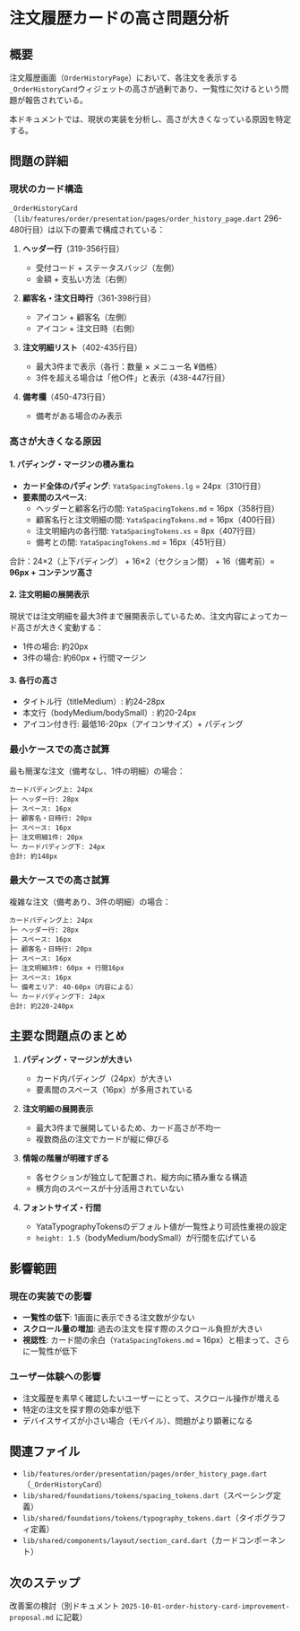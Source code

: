 # 注文履歴カードの高さ問題分析

## 概要

注文履歴画面（`OrderHistoryPage`）において、各注文を表示する`_OrderHistoryCard`ウィジェットの高さが過剰であり、一覧性に欠けるという問題が報告されている。

本ドキュメントでは、現状の実装を分析し、高さが大きくなっている原因を特定する。

## 問題の詳細

### 現状のカード構造

`_OrderHistoryCard`（`lib/features/order/presentation/pages/order_history_page.dart` 296-480行目）は以下の要素で構成されている：

1. **ヘッダー行**（319-356行目）
   - 受付コード + ステータスバッジ（左側）
   - 金額 + 支払い方法（右側）

2. **顧客名・注文日時行**（361-398行目）
   - アイコン + 顧客名（左側）
   - アイコン + 注文日時（右側）

3. **注文明細リスト**（402-435行目）
   - 最大3件まで表示（各行：数量 × メニュー名 ¥価格）
   - 3件を超える場合は「他○件」と表示（438-447行目）

4. **備考欄**（450-473行目）
   - 備考がある場合のみ表示

### 高さが大きくなる原因

#### 1. パディング・マージンの積み重ね

- **カード全体のパディング**: `YataSpacingTokens.lg` = 24px（310行目）
- **要素間のスペース**:
  - ヘッダーと顧客名行の間: `YataSpacingTokens.md` = 16px（358行目）
  - 顧客名行と注文明細の間: `YataSpacingTokens.md` = 16px（400行目）
  - 注文明細内の各行間: `YataSpacingTokens.xs` = 8px（407行目）
  - 備考との間: `YataSpacingTokens.md` = 16px（451行目）

合計：24×2（上下パディング） + 16×2（セクション間） + 16（備考前）= **96px + コンテンツ高さ**

#### 2. 注文明細の展開表示

現状では注文明細を最大3件まで展開表示しているため、注文内容によってカード高さが大きく変動する：

- 1件の場合: 約20px
- 3件の場合: 約60px + 行間マージン

#### 3. 各行の高さ

- タイトル行（titleMedium）: 約24-28px
- 本文行（bodyMedium/bodySmall）: 約20-24px
- アイコン付き行: 最低16-20px（アイコンサイズ）+ パディング

### 最小ケースでの高さ試算

最も簡潔な注文（備考なし、1件の明細）の場合：

```
カードパディング上: 24px
├─ ヘッダー行: 28px
├─ スペース: 16px
├─ 顧客名・日時行: 20px
├─ スペース: 16px
├─ 注文明細1件: 20px
└─ カードパディング下: 24px
合計: 約148px
```

### 最大ケースでの高さ試算

複雑な注文（備考あり、3件の明細）の場合：

```
カードパディング上: 24px
├─ ヘッダー行: 28px
├─ スペース: 16px
├─ 顧客名・日時行: 20px
├─ スペース: 16px
├─ 注文明細3件: 60px + 行間16px
├─ スペース: 16px
└─ 備考エリア: 40-60px（内容による）
└─ カードパディング下: 24px
合計: 約220-240px
```

## 主要な問題点のまとめ

1. **パディング・マージンが大きい**
   - カード内パディング（24px）が大きい
   - 要素間のスペース（16px）が多用されている

2. **注文明細の展開表示**
   - 最大3件まで展開しているため、カード高さが不均一
   - 複数商品の注文でカードが縦に伸びる

3. **情報の階層が明確すぎる**
   - 各セクションが独立して配置され、縦方向に積み重なる構造
   - 横方向のスペースが十分活用されていない

4. **フォントサイズ・行間**
   - YataTypographyTokensのデフォルト値が一覧性より可読性重視の設定
   - `height: 1.5`（bodyMedium/bodySmall）が行間を広げている

## 影響範囲

### 現在の実装での影響

- **一覧性の低下**: 1画面に表示できる注文数が少ない
- **スクロール量の増加**: 過去の注文を探す際のスクロール負担が大きい
- **視認性**: カード間の余白（`YataSpacingTokens.md` = 16px）と相まって、さらに一覧性が低下

### ユーザー体験への影響

- 注文履歴を素早く確認したいユーザーにとって、スクロール操作が増える
- 特定の注文を探す際の効率が低下
- デバイスサイズが小さい場合（モバイル）、問題がより顕著になる

## 関連ファイル

- `lib/features/order/presentation/pages/order_history_page.dart`（`_OrderHistoryCard`）
- `lib/shared/foundations/tokens/spacing_tokens.dart`（スペーシング定義）
- `lib/shared/foundations/tokens/typography_tokens.dart`（タイポグラフィ定義）
- `lib/shared/components/layout/section_card.dart`（カードコンポーネント）

## 次のステップ

改善案の検討（別ドキュメント `2025-10-01-order-history-card-improvement-proposal.md` に記載）
